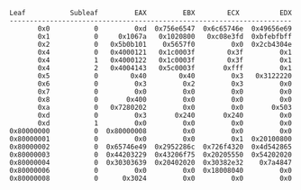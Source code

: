    Leaf           Subleaf         EAX         EBX        ECX          EDX
    ----------------------------------------------------------------------
           0x0           0         0xd  0x756e6547  0x6c65746e  0x49656e69
           0x1           0     0x1067a   0x1020800   0xc08e3fd  0xbfebfbff
           0x2           0   0x5b0b101    0x5657f0         0x0  0x2cb4304e
           0x4           0   0x4000121   0x1c0003f        0x3f         0x1
           0x4           1   0x4000122   0x1c0003f        0x3f         0x1
           0x4           2   0x4004143   0x5c0003f       0xfff         0x1
           0x5           0        0x40        0x40         0x3   0x3122220
           0x6           0         0x3         0x2         0x3         0x0
           0x7           0         0x0         0x0         0x0         0x0
           0x8           0       0x400         0x0         0x0         0x0
           0xa           0   0x7280202         0x0         0x0       0x503
           0xd           0         0x3       0x240       0x240         0x0
           0xd           1         0x0         0x0         0x0         0x0
    0x80000000           0  0x80000008         0x0         0x0         0x0
    0x80000001           0         0x0         0x0         0x1  0x20100800
    0x80000002           0  0x65746e49  0x2952286c  0x726f4320  0x4d542865
    0x80000003           0  0x44203229  0x43206f75  0x20205550  0x54202020
    0x80000004           0  0x30303639  0x20402020  0x30382e32    0x7a4847
    0x80000006           0         0x0         0x0  0x18008040         0x0
    0x80000008           0      0x3024         0x0         0x0         0x0

